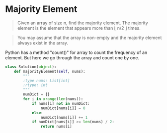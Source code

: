 # Majority Element

> Given an array of size n, find the majority element. The majority element is the element that appears more than ⌊ n/2 ⌋ times.

> You may assume that the array is non-empty and the majority element always exist in the array.

Python has a method "count()" for array to count the frequency of an element. But here we go through the array and count one by one.

```Python
class Solution(object):
    def majorityElement(self, nums):
        """
        :type nums: List[int]
        :rtype: int
        """
        numDict = {}
        for i in xrange(len(nums)):
            if nums[i] not in numDict:
                numDict[nums[i]] = 0
            else:
                numDict[nums[i]] += 1
            if numDict[nums[i]] >= len(nums) / 2:
                return nums[i]
```

